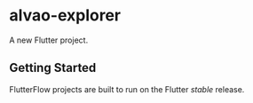 # alvao-explorer

A new Flutter project.

## Getting Started

FlutterFlow projects are built to run on the Flutter _stable_ release.
